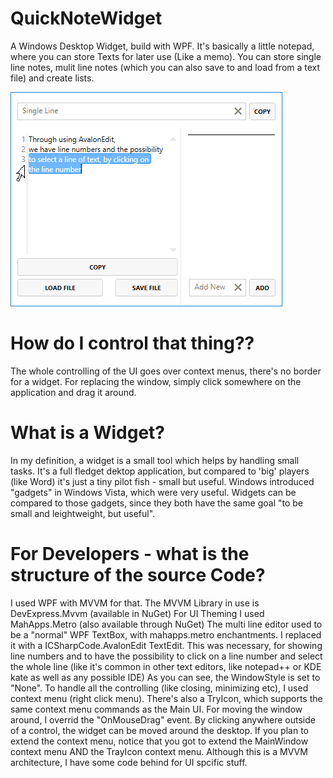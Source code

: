# QuickNoteWidget
A Windows Desktop Widget, build with WPF. It's basically a little notepad, where you can store Texts for later use (Like a memo). 
You can store single line notes, mulit line notes (which you can also save to and load from a text file) and create lists.

![preview](https://github.com/al-develop/QuickNoteWidget/blob/master/quicknotewidget.png)

# How do I control that thing??
The whole controlling of the UI goes over context menus, there's no border for a widget.
For replacing the window, simply click somewhere on the application and drag it around.

# What is a Widget?
In my definition, a widget is a small tool which helps by handling small tasks. It's a full fledget dektop application, but compared
to 'big' players (like Word) it's just a tiny pilot fish - small but useful.
Windows introduced "gadgets" in Windows Vista, which were very useful. Widgets can be compared to those gadgets, since they both have the same goal "to be small and leightweight, but useful".

# For Developers - what is the structure of the source Code?
I used WPF with MVVM for that. The MVVM Library in use is DevExpress.Mvvm (available in NuGet)
For UI Theming I used MahApps.Metro (also available through NuGet)
The multi line editor used to be a "normal" WPF TextBox, with mahapps.metro enchantments. I replaced it with a ICSharpCode.AvalonEdit TextEdit. This was necessary, for showing line numbers and to have the possibility to click on a line number and select the whole line (like it's common in other text editors, like notepad++ or KDE kate as well as any possible IDE)
As you can see, the WindowStyle is set to "None". To handle all the controlling (like closing, minimizing etc), I used context menu (right click menu). 
There's also a TryIcon, which supports the same context menu commands as the Main UI.
For moving the window around, I overrid the "OnMouseDrag" event. By clicking anywhere outside of a control, the widget can be moved around the desktop.
If you plan to extend the context menu, notice that you got to extend the MainWindow context menu AND the TrayIcon context menu.
Although this is a MVVM architecture, I have some code behind for UI spcific stuff.
